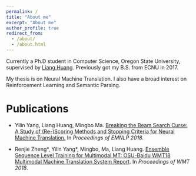 ```yaml
---
permalink: /
title: "About me"
excerpt: "About me"
author_profile: true
redirect_from: 
  - /about/
  - /about.html
---
```




Currently a Ph.D student in Computer Science, Oregon State University, supervised by [Liang Huang](http://www.google.com/url?q=http%3A%2F%2Fweb.engr.oregonstate.edu%2F~huanlian%2F&sa=D&sntz=1&usg=AFQjCNFHU6yGdrdi_DKWd5qohgVGUB0JkQ). Previously got my B.S. from ECNU in 2017.

My thesis is on Neural Machine Translation. I also have a broad interest on Reinforcement Learning and Semantic Parsing.

# Publications

* Yilin Yang, Liang Huang, Mingbo Ma. [Breaking the Beam Search Curse: A Study of (Re-)Scoring Methods and Stopping Criteria for Neural Machine Translation.](https://arxiv.org/abs/1808.09582) In *Proceedings of EMNLP 2018*.

* Renjie Zheng\*, Yilin Yang\*, Mingbo, Ma, Liang Huang. [Ensemble Sequence Level Training for Multimodal MT: OSU-Baidu WMT18 Multimodal Machine Translation System Report](https://arxiv.org/abs/1808.10592v1). In *Proceedings of WMT 2018*.

